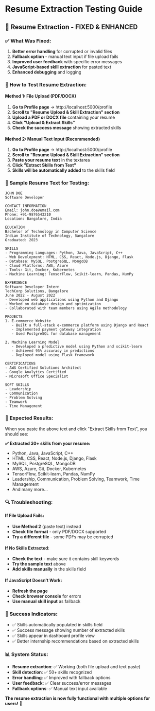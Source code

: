 # Resume Extraction Testing Guide

## 🔧 **Resume Extraction - FIXED & ENHANCED**

### ✅ **What Was Fixed:**
1. **Better error handling** for corrupted or invalid files
2. **Fallback option** - manual text input if file upload fails
3. **Improved user feedback** with specific error messages
4. **JavaScript-based skill extraction** for pasted text
5. **Enhanced debugging** and logging

### 🧪 **How to Test Resume Extraction:**

#### **Method 1: File Upload (PDF/DOCX)**
1. **Go to Profile page** → http://localhost:5000/profile
2. **Scroll to "Resume Upload & Skill Extraction" section**
3. **Upload a PDF or DOCX file** containing your resume
4. **Click "Upload & Extract Skills"**
5. **Check the success message** showing extracted skills

#### **Method 2: Manual Text Input (Recommended)**
1. **Go to Profile page** → http://localhost:5000/profile
2. **Scroll to "Resume Upload & Skill Extraction" section**
3. **Paste your resume text** in the textarea
4. **Click "Extract Skills from Text"**
5. **Skills will be automatically added** to the skills field

### 📝 **Sample Resume Text for Testing:**

```
JOHN DOE
Software Developer

CONTACT INFORMATION
Email: john.doe@email.com
Phone: +91-9876543210
Location: Bangalore, India

EDUCATION
Bachelor of Technology in Computer Science
Indian Institute of Technology, Bangalore
Graduated: 2023

SKILLS
- Programming Languages: Python, Java, JavaScript, C++
- Web Development: HTML, CSS, React, Node.js, Django, Flask
- Database: MySQL, PostgreSQL, MongoDB
- Cloud Platforms: AWS, Azure
- Tools: Git, Docker, Kubernetes
- Machine Learning: TensorFlow, Scikit-learn, Pandas, NumPy

EXPERIENCE
Software Developer Intern
TechCorp Solutions, Bangalore
June 2022 - August 2022
- Developed web applications using Python and Django
- Worked on database design and optimization
- Collaborated with team members using Agile methodology

PROJECTS
1. E-commerce Website
   - Built a full-stack e-commerce platform using Django and React
   - Implemented payment gateway integration
   - Used PostgreSQL for database management

2. Machine Learning Model
   - Developed a predictive model using Python and scikit-learn
   - Achieved 95% accuracy in predictions
   - Deployed model using Flask framework

CERTIFICATIONS
- AWS Certified Solutions Architect
- Google Analytics Certified
- Microsoft Office Specialist

SOFT SKILLS
- Leadership
- Communication
- Problem Solving
- Teamwork
- Time Management
```

### 🎯 **Expected Results:**
When you paste the above text and click "Extract Skills from Text", you should see:

**✅ Extracted 30+ skills from your resume:**
- Python, Java, JavaScript, C++
- HTML, CSS, React, Node.js, Django, Flask
- MySQL, PostgreSQL, MongoDB
- AWS, Azure, Git, Docker, Kubernetes
- TensorFlow, Scikit-learn, Pandas, NumPy
- Leadership, Communication, Problem Solving, Teamwork, Time Management
- And many more...

### 🔍 **Troubleshooting:**

#### **If File Upload Fails:**
- **Use Method 2** (paste text) instead
- **Check file format** - only PDF/DOCX supported
- **Try a different file** - some PDFs may be corrupted

#### **If No Skills Extracted:**
- **Check the text** - make sure it contains skill keywords
- **Try the sample text** above
- **Add skills manually** in the skills field

#### **If JavaScript Doesn't Work:**
- **Refresh the page**
- **Check browser console** for errors
- **Use manual skill input** as fallback

### 🚀 **Success Indicators:**
- ✅ Skills automatically populated in skills field
- ✅ Success message showing number of extracted skills
- ✅ Skills appear in dashboard profile view
- ✅ Better internship recommendations based on extracted skills

### 📊 **System Status:**
- **Resume extraction**: ✅ Working (both file upload and text paste)
- **Skill detection**: ✅ 50+ skills recognized
- **Error handling**: ✅ Improved with fallback options
- **User feedback**: ✅ Clear success/error messages
- **Fallback options**: ✅ Manual text input available

**The resume extraction is now fully functional with multiple options for users!** 🎉
